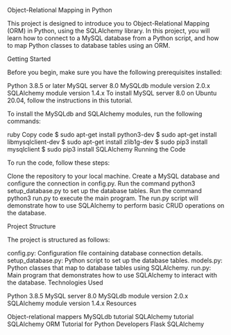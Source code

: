 Object-Relational Mapping in Python

This project is designed to introduce you to Object-Relational Mapping (ORM) in Python, using the SQLAlchemy library. In this project, you will learn how to connect to a MySQL database from a Python script, and how to map Python classes to database tables using an ORM.

Getting Started

Before you begin, make sure you have the following prerequisites installed:

Python 3.8.5 or later
MySQL server 8.0
MySQLdb module version 2.0.x
SQLAlchemy module version 1.4.x
To install MySQL server 8.0 on Ubuntu 20.04, follow the instructions in this tutorial.

To install the MySQLdb and SQLAlchemy modules, run the following commands:

ruby
Copy code
$ sudo apt-get install python3-dev
$ sudo apt-get install libmysqlclient-dev
$ sudo apt-get install zlib1g-dev
$ sudo pip3 install mysqlclient
$ sudo pip3 install SQLAlchemy
Running the Code

To run the code, follow these steps:

Clone the repository to your local machine.
Create a MySQL database and configure the connection in config.py.
Run the command python3 setup_database.py to set up the database tables.
Run the command python3 run.py to execute the main program.
The run.py script will demonstrate how to use SQLAlchemy to perform basic CRUD operations on the database.

Project Structure

The project is structured as follows:

config.py: Configuration file containing database connection details.
setup_database.py: Python script to set up the database tables.
models.py: Python classes that map to database tables using SQLAlchemy.
run.py: Main program that demonstrates how to use SQLAlchemy to interact with the database.
Technologies Used

Python 3.8.5
MySQL server 8.0
MySQLdb module version 2.0.x
SQLAlchemy module version 1.4.x
Resources

Object-relational mappers
MySQLdb tutorial
SQLAlchemy tutorial
SQLAlchemy ORM Tutorial for Python Developers
Flask SQLAlchemy

